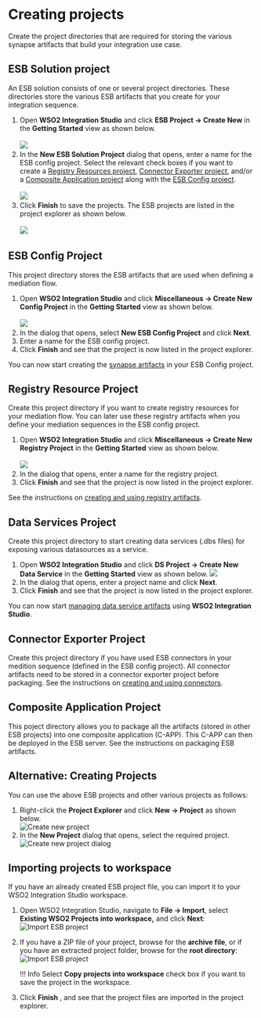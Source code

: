 # Creating projects

Create the project directories that are required for storing the various synapse artifacts that build your integration use case.

## ESB Solution project

An ESB solution consists of one or several project directories. These directories store the various ESB artifacts that you create for your integration sequence.

<ol>
    <li>
        Open <b>WSO2 Integration Studio</b> and click <b>ESB Project → Create New</b> in the <b>Getting Started</b> view as shown below.</br></br><img src="../../assets/img/create_project/new_esb_project.png">
    </li>
    <li>
        In the <b>New ESB Solution Project</b> dialog that opens, enter a name for the ESB config project. Select the relevant check boxes if you want to create a <a href="#registry-resource-project">Registry Resources project</a>, <a href="#connector-exporter-project">Connector Exporter project</a>, and/or a <a href="#composite-application-project">Composite Application project</a> along with the <a href="#esb-config-project">ESB Config project</a>.</br></br><img src="../../assets/img/create_project/new_esb_soln_dialog.png">
    </li>
    <li>
        Click <b>Finish</b> to save the projects. The ESB projects are listed in the project explorer as shown below.</br></br>
        <img src="../../assets/img/create_project/proj_explorer.png">
    </li>
</ol>

## ESB Config Project

This project directory stores the ESB artifacts that are used when defining a mediation flow.

<ol>
    <li>
        Open <b>WSO2 Integration Studio</b> and click <b>Miscellaneous → Create New Config Project</b> in the <b>Getting Started</b> view as shown below.</br></br><img src="../../assets/img/create_project/new_config_project.png">
    </li> 
    <li>
        In the dialog that opens, select <b>New ESB Config Project</b> and click <b>Next</b>.
    </li>
    <li>
        Enter a name for the ESB config project.
    </li>
    <li>
        Click <b>Finish</b> and see that the project is now listed in the project explorer.
    </li>
</ol>

You can now start creating the [synapse artifacts](../develop/creating-artifacts/creating-an-api.md) in your ESB Config project.

## Registry Resource Project

Create this project directory if you want to create registry resources for your mediation flow. You can later use these registry artifacts when you define your mediation sequences in the ESB config project.
            
<ol>
    <li>
        Open <b>WSO2 Integration Studio</b> and click <b>Miscellaneous → Create New Registry Project</b> in the <b>Getting Started</b> view as shown below.</br></br><img src="../../assets/img/create_project/new_registy_project.png">
    </li>
    <li>
        In the dialog that opens, enter a name for the registry project. 
    </li>
    <li>
        Click <b>Finish</b> and see that the project is now listed in the project explorer.  
    </li>
</ol>

See the instructions on <a href="../../use-cases/examples/registry_examples/working-with-registry-artifacts">creating and using registry artifacts</a>.

## Data Services Project

Create this project directory to start creating data services (.dbs files) for exposing various datasources as a service.</br>
<ol>
    <li>
        Open <b>WSO2 Integration Studio</b> and click <b>DS Project → Create New Data Service</b> in the <b>Getting Started</b> view as shown below.
                    <img src="../../assets/img/create_project/data_services_project.png">
    </li>
    <li>
        In the dialog that opens, enter a project name and click <b>Next</b>.
    </li>
    <li>
        Click <b>Finish</b> and see that the project is now listed in the project explorer.
    </li>
</ol>

You can now start <a href="../../use-cases/tasks/managing-data-services-artifacts">managing data service artifacts</a> using <b>WSO2 Integration Studio</b>.

## Connector Exporter Project

Create this project directory if you have used ESB connectors in your medition sequence (defined in the ESB config project). All connector artifacts need to be stored in a connector exporter project before packaging. See the instructions on [creating and using connectors](../develop/creating-artifacts/adding-connectors.md).

## Composite Application Project

This poject directory allows you to package all the artifacts (stored in other ESB projects) into one composite application (C-APP). This C-APP can then be deployed in the ESB server. See the instructions on packaging ESB artifacts.

<!--
<table>
    <tr>
        <td><b>ESB Solution</b></td>
        <td>An ESB solution consists of one or several project directories. These directories store the various ESB artifacts that you create for your integration sequence.
            <ol>
                <li>
                    Open <b>WSO2 Integration Studio</b> and click <b>ESB Project → Create New</b> in the <b>Getting Started</b> view as shown below.</br></br>
                    <img src="../../assets/img/create_project/new_esb_project.png">
                </li>
                <li>
                    In the <b>New ESB Solution Project</b> dialog that opens, enter a name for the ESB config project. Select the relevant check boxes if you want to create a <a href="#registry-resource-project">Registry Resources project</a>, <a href="#connector-exporter-project">Connector Exporter project</a>, and/or a <a href="#composite-application-project">Composite Application project</a> along with the <a href="#esb-config-project">ESB Config project</a>.</br></br>
                    <img src="../../assets/img/create_project/new_esb_soln_dialog.png">
                </li>
                <li>
                    Click <b>Finish</b> to save the projects. The ESB projects are listed in the project explorer as shown below.</br></br>
                    <img src="../../assets/img/create_project/proj_explorer.png">
                </li>
            </ol>
        </td>
    </tr>
    <tr>
        <td id="esb-config-project"><b>ESB Config Project</b></td>
        <td>
            This project directory stores the ESB artifacts that are used when defining a mediation flow.
            <ol>
               <li>
                    Open <b>WSO2 Integration Studio</b> and click <b>Miscellaneous → Create New Config Project</b> in the <b>Getting Started</b>view as shown below.</br></br>
                    <img src="../../assets/img/create_project/new_config_project.png">
                </li> 
                <li>
                    In the dialog that opens, select <b>New ESB Config Project</b> and click <b>Next</b>.
                </li>
                <li>
                    Enter a name for the ESB config project.
                </li>
                <li>
                    Click <b>Finish</b> and see that the project is now listed in the project explorer.
                </li>
            </ol>
            You can now start creating the <a href="#creating-synapse-artifacts">synapse artifacts</a> in your ESB Config project.
        </td>
    </tr>
    <tr>
        <td id="registry-resource-project"><b>Registry Resource Project</b></td>
        <td>
            Create this project directory if you want to create registry resources for your mediation flow. You can later use these registry artifacts when you define your mediation sequences in the ESB config project.
            <ol>
                <li>
                    Open <b>WSO2 Integration Studio</b> and click <b>Miscellaneous → Create New Registry Project</b> in the <b>Getting Started</b> view as shown below.</br></br>
                    <img src="../../assets/img/create_project/new_registy_project.png">
                </li>
                <li>
                   In the dialog that opens, enter a name for the registry project. 
                </li>
                <li>
                  Click <b>Finish</b> and see that the project is now listed in the project explorer.  
                </li>
            </ol>
            See the instructions on <a href="../../use-cases/tasks/registry_artifacts/working-with-registry-artifacts">creating and using registry artifacts</a>.
        </td>
    </tr>
    <tr>
        <td id="mediator-project"><b>Mediator Project</b></td>
        <td>
           Create this project directory to start creating custom mediator artifacts. You can use these customer mediators when you define the mediation flow in your ESB config project.
           <ol>
               <li>
                   Open <b>WSO2 Integration Studio</b> and click <b>Miscellaneous → Create Mediator Project</b> in the <b>Getting Started</b> view as shown below.</br></br>
                   <img src="../../assets/img/create_project/new_mediator_project.png">
               </li>
               <li>
                 In the dialog that opens, select <b>Create New Mediator</b> and click <b>Next</b>.  
               </li>
               <li>
                 Enter a project name, package name, and class name.</br></br>
                 <img src="../../assets/img/create_project/new_mediator_artifact_dialog.png">
               </li>
               <li>
                   Click <b>Finish</b> and see that the project is now listed in the project explorer.
               </li>
           </ol>
           You can now start creating <a href="../../use-cases/tasks/working-with-mediators">custom mediators</a>.
        </td>
    </tr>
    <tr>
        <td id="data-services-project"><b>Data Services Project</b></td>
        <td>
            Create this project directory to start creating data services (.dbs files) for exposing various datasources as a service.</br></br>
            <ol>
                <li>
                    Open <b>WSO2 Integration Studio</b> and click <b>DS Project → Create New Data Service</b> in the <b>Getting Started</b> view as shown below.
                    <img src="../../assets/img/create_project/data_services_project.png">
                </li>
                <li>
                    In the dialog that opens, enter a project name and click <b>Next</b>.
                </li>
                <li>
                    Click <b>Finish</b> and see that the project is now listed in the project explorer.
                </li>
            </ol>
            You can now start <a href="../../use-cases/tasks/managing-data-services-artifacts">managing data service artifacts</a> using <b>WSO2 Integration Studio</b>.
        </td>
    </tr>
    <tr>
        <td id="connector-exporter-project"><b>Connector Exporter Project</b></td>
        <td>
            Create this project directory if you have used ESB connectors in your medition sequence (defined in the ESB config project). All connector artifacts need to be stored in a connector exporter project before packaging. See the instructions on <a href="../../use-cases/tasks/connectors/working-with-connectors">creating and using connectors</a>.
        </td>
    </tr>
    <tr>
        <td id="composite-application-project"><b>Composite Application Project</b></td>
        <td>
            This poject directory allows you to package all the artifacts (stored in other ESB projects) into one composite application (C-APP). This C-APP can then be deployed in the ESB server. See the instructions on packaging ESB artifacts.
        </td>
    </tr>
</table>
-->

## Alternative: Creating Projects

You can use the above ESB projects and other various projects as follows:

1.  Right-click the **Project Explorer** and click **New → Project** as shown below.  
    ![Create new project](../../assets/img/create_project/new_project_root.png)
2.  In the **New Project** dialog that opens, select the required project.  
    ![Create new project dialog](../../assets/img/create_project/new_project_root_dialog.png)

## Importing projects to workspace

If you have an already created ESB project file, you can import it to your WSO2 Integration Studio workspace.

1.  Open WSO2 Integration Studio, navigate to **File -> Import**, select **Existing WSO2 Projects into workspace,** and click **Next**:  
    ![Import ESB project](../../assets/img/create_project/import_proj_dialog.png)
2.  If you have a ZIP file of your project, browse for the **archive file**, or if you have an extracted project folder, browse for the
    **root directory**:  
    ![Import ESB project](../../assets/img/create_project/import_proj_select_folders.png)

    !!! Info
        Select **Copy projects into workspace** check box if you want to save the project in the workspace.
    
3.  Click **Finish** , and see that the project files are imported in the project explorer.  